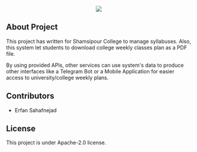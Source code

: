 <p align="center"><img src="https://laravel.com/assets/img/components/logo-laravel.svg"></p>

## About Project

This project has written for Shamsipour College to manage syllabuses. Also, this system let students to download college weekly classes plan as a PDF file.

By using provided APIs, other services can use system's data to produce other interfaces like a Telegram Bot or a Mobile Application for easier access to university/college weekly plans.

## Contributors

- Erfan Sahafnejad

## License

This project is under Apache-2.0 license.